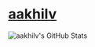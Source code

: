 # [aakhilv](https://aakhilv.js.org)
![aakhilv's GitHub Stats](https://github-readme-stats.vercel.app/api?username=aakhilv&show_icons=true&count_private=true&theme=dark&include_all_commits=true)
